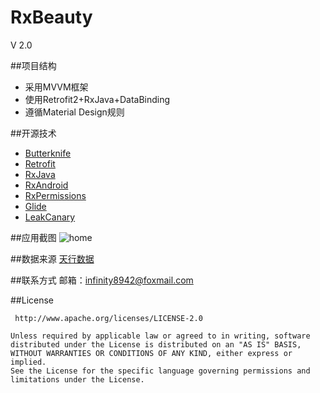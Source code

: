 # RxBeauty
V 2.0

##项目结构
 * 采用MVVM框架
 * 使用Retrofit2+RxJava+DataBinding
 * 遵循Material Design规则
 
##开源技术
* [Butterknife](https://github.com/JakeWharton/butterknife)
* [Retrofit](https://github.com/square/retrofit)
* [RxJava](https://github.com/ReactiveX/RxJava)
* [RxAndroid](https://github.com/ReactiveX/RxAndroid)
* [RxPermissions](https://github.com/tbruyelle/RxPermissions)
* [Glide](https://github.com/bumptech/glide)
* [LeakCanary](https://github.com/square/leakcanary)

##应用截图
![home](https://github.com/infinity8942/RxBeauty/blob/master/screenshots/home.png)

##数据来源
[天行数据](http://api.huceo.com/) 

##联系方式
邮箱：[infinity8942@foxmail.com](infinity8942@foxmail.com)

##License

     http://www.apache.org/licenses/LICENSE-2.0

	Unless required by applicable law or agreed to in writing, software
	distributed under the License is distributed on an "AS IS" BASIS,
	WITHOUT WARRANTIES OR CONDITIONS OF ANY KIND, either express or implied.
	See the License for the specific language governing permissions and
	limitations under the License.
